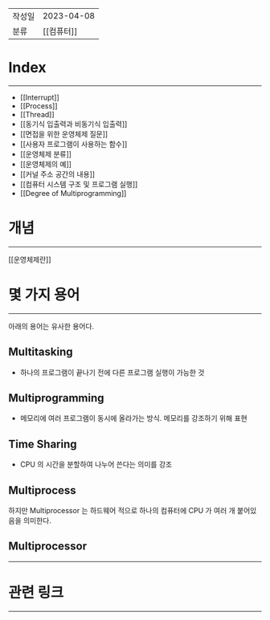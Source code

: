 |             |                     |
|:------------|:--------------------|
| 작성일         | 2023-04-08 |
|   분류        |       [[컴퓨터]]             |

# Index
---
- [[Interrupt]]
- [[Process]]
- [[Thread]]
- [[동기식 입출력과 비동기식 입출력]]
- [[면접을 위한 운영체제 질문]]
- [[사용자 프로그램이 사용하는 함수]]
- [[운영체제 분류]]
- [[운영체제의 예]]
- [[커널 주소 공간의 내용]]
- [[컴퓨터 시스템 구조 및 프로그램 실행]]
- [[Degree of Multiprogramming]]

# 개념
---
[[운영체제란]]

# 몇 가지 용어
---

아래의 용어는 유사한 용어다.

## Multitasking
- 하나의 프로그램이  끝나기 전에 다른 프로그램 실행이 가능한 것
## Multiprogramming
- 메모리에 여러 프로그램이 동시에 올라가는 방식. 메모리를 강조하기 위해 표현
## Time Sharing
- CPU 의 시간을 분할하여 나누어 쓴다는 의미를 강조
## Multiprocess

하지만 Multiprocessor 는 하드웨어 적으로 하나의 컴퓨터에 CPU 가 여러 개 붙어있음을 의미한다.

## Multiprocessor



---

# 관련 링크
---
